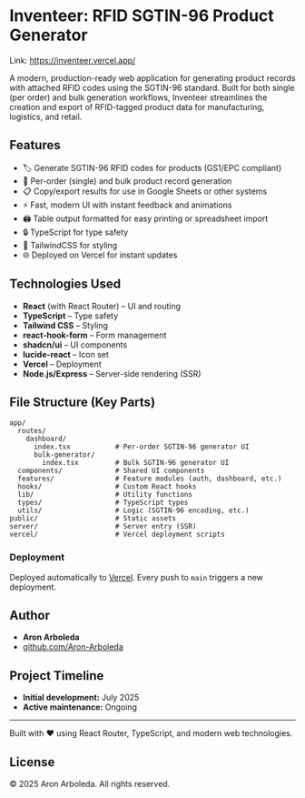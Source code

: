 # Inventeer: RFID SGTIN-96 Product Generator

Link: https://inventeer.vercel.app/

A modern, production-ready web application for generating product records with attached RFID codes using the SGTIN-96 standard. Built for both single (per order) and bulk generation workflows, Inventeer streamlines the creation and export of RFID-tagged product data for manufacturing, logistics, and retail.

## Features

- 🏷️ Generate SGTIN-96 RFID codes for products (GS1/EPC compliant)
- 📝 Per-order (single) and bulk product record generation
- 📋 Copy/export results for use in Google Sheets or other systems
- ⚡ Fast, modern UI with instant feedback and animations
- 🖨️ Table output formatted for easy printing or spreadsheet import
- 🔒 TypeScript for type safety
- 🎨 TailwindCSS for styling
- 🌐 Deployed on Vercel for instant updates

## Technologies Used

- **React** (with React Router) – UI and routing
- **TypeScript** – Type safety
- **Tailwind CSS** – Styling
- **react-hook-form** – Form management
- **shadcn/ui** – UI components
- **lucide-react** – Icon set
- **Vercel** – Deployment
- **Node.js/Express** – Server-side rendering (SSR)

## File Structure (Key Parts)

```
app/
  routes/
    dashboard/
      index.tsx           # Per-order SGTIN-96 generator UI
      bulk-generator/
        index.tsx         # Bulk SGTIN-96 generator UI
  components/             # Shared UI components
  features/               # Feature modules (auth, dashboard, etc.)
  hooks/                  # Custom React hooks
  lib/                    # Utility functions
  types/                  # TypeScript types
  utils/                  # Logic (SGTIN-96 encoding, etc.)
public/                   # Static assets
server/                   # Server entry (SSR)
vercel/                   # Vercel deployment scripts
```

### Deployment

Deployed automatically to [Vercel](https://vercel.com/). Every push to `main` triggers a new deployment.

## Author

- **Aron Arboleda**
- [github.com/Aron-Arboleda](https://github.com/Aron-Arboleda)

## Project Timeline

- **Initial development:** July 2025
- **Active maintenance:** Ongoing

---

Built with ❤️ using React Router, TypeScript, and modern web technologies.

## License

&copy; 2025 Aron Arboleda. All rights reserved.
